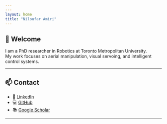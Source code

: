 ```yaml
---
---
layout: home
title: "Niloufar Amiri"
---
```


## 👋 Welcome

I am a PhD researcher in Robotics at Toronto Metropolitan University.  
My work focuses on aerial manipulation, visual servoing, and intelligent control systems.

---

## 📫 Contact

- 🔗 [LinkedIn](https://www.linkedin.com/in/niloufar-amiri/?originalSubdomain=ca)
- 💻 [GitHub](https://github.com/NiloufarAmiri)
- 📚 [Google Scholar](https://scholar.google.ca/citations?user=kEDzfXMAAAAJ&hl=en)

---

